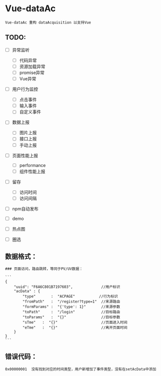 # Vue-dataAc
    Vue-dataAc 重构 dataAcquisition 以支持Vue

## TODO:

- [ ] 异常监听  
    - [ ] 代码异常  
    - [ ] 资源加载异常  
    - [ ] promise异常  
    - [ ] Vue异常  
    
- [ ] 用户行为监控  
    - [ ] 点击事件  
    - [ ] 输入事件  
    - [ ] 自定义事件  
    
- [ ] 数据上报  
    - [ ] 图片上报  
    - [ ] 接口上报  
    - [ ] 手动上报  
    
- [ ] 页面性能上报  
    - [ ] performance  
    - [ ] 组件性能上报  
    
- [ ] 留存  
    - [ ] 访问时间  
    - [ ] 访问间隔  
    
- [ ] npm自动发布  
- [ ] demo  
- [ ] 热点图  
- [ ] 圈选  

    
    
## 数据格式：

    ### 页面访问，路由跳转，等同于PV/UV数据：
    
    ```
    {
        "uuid": "F6A6C801B7197603",             //用户标识
        "acData" : {
            "type"       :  "ACPAGE"           //行为标识
            "fromPath"   :  "/register?type=1"  //来源路由
            "formParams" :  "{'type': 1}"       //来源参数
            "toPath"     :  "/login"            //目标路由
            "toParams"   :  "{}"                //目标参数
            "sTme"   :  "{}"                    //页面进入时间
            "eTme"   :  "{}"                    //离开页面时间
        }
    }
    ```
    
## 错误代码：
    0x00000001  没有找到对应的时间类型，用户新增加了事件类型，没有在setAcData中添加